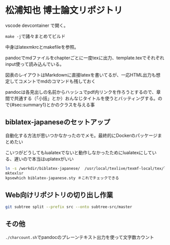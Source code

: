 # 松浦知也 博士論文リポジトリ

vscode devcontainer で開く。

`make -j`で諸々まとめてビルド

中身はlatexmkrcとmakefileを参照。

pandocでmdファイルをchapterごとに一度texに出力、template.texでそれぞれinput使って読み込んでいる。

図表のレイアウトはMarkdownに直接latexを書いてるが、一応HTML出力も想定してコメントでmdのコマンドも残しておく

pandocは各見出しの名前からハッシュでpdf内リンクを作ろうとするので、章間で共通する（「小括」とか）おんなじタイトルを使うとバッティングする。ので{#sec:summary1}とかのクラスを与える事


## biblatex-japaneseのセットアップ

自動化する方法が思いつかなかったのでメモ。最終的にDockerのパッケージまとめたい

こいつがどうしてもlualatexでないと動作しなかったためにlualatexにしている、遅いので本当はuplatexがいい

```sh
ln -s /workdir/biblatex-japanese/  /usr/local/texlive/texmf-local/tex/latex/local/biblatex-japanese
mktexlsr
kpsewhich biblatex-japanese.sty ＃これでチェックできる
```

## Web向けリポジトリの切り出し作業

```bash
git subtree split --prefix src --onto subtree-src/master
```

## その他

`./charcount.sh`でpandocのプレーンテキスト出力を使って文字数カウント
